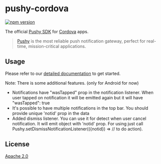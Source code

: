 # pushy-cordova
[![npm version](https://badge.fury.io/js/pushy-cordova.svg)](https://www.npmjs.com/package/pushy-cordova)

The official [Pushy SDK](https://pushy.me/) for [Cordova](https://cordova.apache.org/) apps.

> [Pushy](https://pushy.me/) is the most reliable push notification gateway, perfect for real-time, mission-critical applications.

## Usage

Please refer to our [detailed documentation](https://pushy.me/docs/additional-platforms/cordova) to get started.

Note: There is some additional features. (only for Android for now)
- Notifications have "wasTapped" prop in the notification listener. When user tapped on notification it will be emitted again but it will have "wasTapped": true
- It's possible to have multiple notifications in the top bar. You should provide unique 'notid' prop in the data
- Added dismiss listener. You can use it for detect when user cancel notification. It will emit object with 'notid' prop. For using just call Pushy.setDismissNotificationListener(({notid}) => // to do action).

## License

[Apache 2.0](LICENSE)
